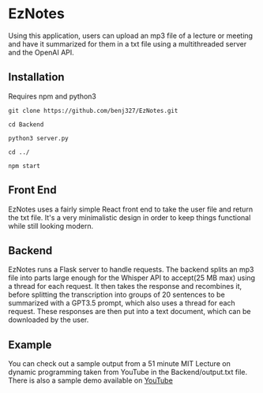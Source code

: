 # EzNotes

Using this application, users can upload an mp3 file of a lecture or meeting and have it summarized for them in a txt file using a multithreaded server and the OpenAI API.

## Installation

Requires npm and python3

`git clone https://github.com/benj327/EzNotes.git`

`cd Backend`

`python3 server.py`

`cd ../`

`npm start`

## Front End

EzNotes uses a fairly simple React front end to take the user file and return the txt file. It's a very minimalistic design in order to keep things functional while still looking modern.

## Backend

EzNotes runs a Flask server to handle requests. The backend splits an mp3 file into parts large enough for the Whisper API to accept(25 MB max) using a thread for each request. It then takes the response and recombines it, before splitting the transcription into groups of 20 sentences to be summarized with a GPT3.5 prompt, which also uses a thread for each request. These responses are then put into a text document, which can be downloaded by the user.

## Example

You can check out a sample output from a 51 minute MIT Lecture on dynamic programming taken from YouTube in the Backend/output.txt file. There is also a sample demo available on [YouTube](https://www.youtube.com/watch?v=nUtlPEr-Dp0)
